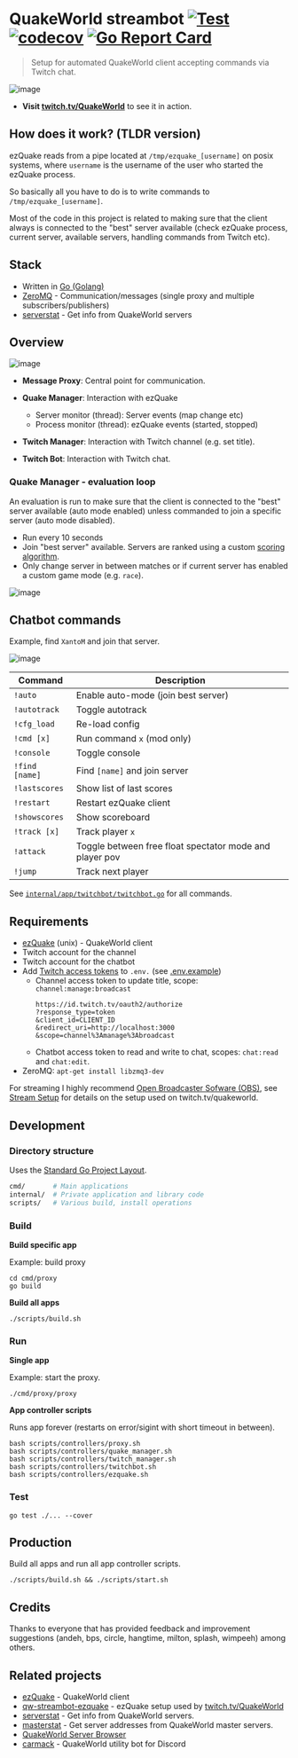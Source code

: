 # QuakeWorld streambot [![Test](https://github.com/quakeworld/streambot/actions/workflows/test.yml/badge.svg)](https://github.com/quakeworld/streambot/actions/workflows/test.yml) [![codecov](https://codecov.io/gh/quakeworld/streambot/branch/main/graph/badge.svg)](https://codecov.io/gh/quakeworld/streambot) [![Go Report Card](https://goreportcard.com/badge/github.com/quakeworld/streambot)](https://goreportcard.com/report/github.com/quakeworld/streambot)

> Setup for automated QuakeWorld client accepting commands via Twitch chat.

![image](https://user-images.githubusercontent.com/1616817/188150714-cc81b7a6-d97d-4cb4-ad22-2100a17533ed.png)

* **Visit [twitch.tv/QuakeWorld](https://www.twitch.tv/QuakeWorld)** to see it in action.


## How does it work? (TLDR version)

ezQuake reads from a pipe located at `/tmp/ezquake_[username]` on posix systems, where `username` is the username of the user who started the ezQuake process.

So basically all you have to do is to write commands to `/tmp/ezquake_[username]`.

Most of the code in this project is related to making sure that the client always is connected to the "best" server available (check ezQuake process, current server, available servers, handling commands from Twitch etc).

## Stack

* Written in [Go (Golang)](https://github.com/golang/go)
* [ZeroMQ](https://zeromq.org/) - Communication/messages (single proxy and multiple subscribers/publishers)
* [serverstat](https://github.com/vikpe/serverstat) - Get info from QuakeWorld servers

## Overview

![image](https://user-images.githubusercontent.com/1616817/186941072-cc99679d-b1d0-41f7-bdba-913bb733e140.png)

* **Message Proxy**: Central point for communication.
* **Quake Manager**: Interaction with ezQuake
    * Server monitor (thread): Server events (map change etc)
    * Process monitor (thread): ezQuake events (started, stopped)

* **Twitch Manager**: Interaction with Twitch channel (e.g. set title).
* **Twitch Bot**: Interaction with Twitch chat.

### Quake Manager - evaluation loop
An evaluation is run to make sure that the client is connected to the "best" server available (auto mode enabled) unless commanded to join a specific server (auto mode disabled).

* Run every 10 seconds
* Join "best server" available. Servers are ranked using a
  custom [scoring algorithm](https://github.com/vikpe/serverstat/blob/main/qserver/mvdsv/qscore/qscore.go).
* Only change server in between matches or if current server has enabled a custom game mode (e.g. `race`).

![image](https://user-images.githubusercontent.com/1616817/186950564-2d731d49-c92a-4928-9ab2-b03dc931cf23.png)

## Chatbot commands
Example, find `XantoM` and join that server.

![image](https://user-images.githubusercontent.com/1616817/188152018-f4c43219-e969-4330-bb7d-2f89e4d45154.png)

| Command        | Description                                             |
|----------------|---------------------------------------------------------|
| `!auto`        | Enable auto-mode (join best server)                     |
| `!autotrack`   | Toggle autotrack                                        |
| `!cfg_load`    | Re-load config                                          |
| `!cmd [x]`     | Run command `x` (mod only)                              |
| `!console`     | Toggle console                                          |
| `!find [name]` | Find `[name]` and join server                           |
| `!lastscores ` | Show list of last scores                                |
| `!restart `    | Restart ezQuake client                                  |
| `!showscores ` | Show scoreboard                                         |
| `!track [x] `  | Track player `x`                                        |
| `!attack`      | Toggle between free float spectator mode and player pov |
| `!jump`        | Track next player                                       |

See [`internal/app/twitchbot/twitchbot.go`](https://github.com/vikpe/qw-streambot/blob/main/internal/app/twitchbot/twitchbot.go) for all commands.

## Requirements

* [ezQuake](https://github.com/ezQuake/ezquake-source/releases) (unix) - QuakeWorld client
* Twitch account for the channel
* Twitch account for the chatbot
* Add [Twitch access tokens](https://twitchtokengenerator.com/) to `.env.` (see [.env.example](./.env.example))
  * Channel access token to update title, scope: `channel:manage:broadcast`
    ```
    https://id.twitch.tv/oauth2/authorize
    ?response_type=token
    &client_id=CLIENT_ID
    &redirect_uri=http://localhost:3000
    &scope=channel%3Amanage%3Abroadcast
    ```
  * Chatbot access token to read and write to chat, scopes: `chat:read` and `chat:edit`.
* ZeroMQ: `apt-get install libzmq3-dev`

For streaming I highly recommend [Open Broadcaster Sofware (OBS)](https://obsproject.com/), see [Stream Setup](./stream_setup/) for details on the setup used on twitch.tv/quakeworld.

## Development

### Directory structure

Uses the [Standard Go Project Layout](https://github.com/golang-standards/project-layout).

```bash
cmd/       # Main applications
internal/  # Private application and library code
scripts/   # Various build, install operations
```

### Build

**Build specific app**

Example: build proxy

```shell
cd cmd/proxy
go build
```

**Build all apps**

```shell
./scripts/build.sh
```

### Run

**Single app**

Example: start the proxy.

```shell
./cmd/proxy/proxy
```

**App controller scripts**

Runs app forever (restarts on error/sigint with short timeout in between).

```shell
bash scripts/controllers/proxy.sh
bash scripts/controllers/quake_manager.sh
bash scripts/controllers/twitch_manager.sh
bash scripts/controllers/twitchbot.sh
bash scripts/controllers/ezquake.sh
```

### Test

```shell
go test ./... --cover
```

## Production

Build all apps and run all app controller scripts.

```shell
./scripts/build.sh && ./scripts/start.sh
```

## Credits

Thanks to everyone that has provided feedback and improvement suggestions (andeh, bps, circle, hangtime, milton, splash,
wimpeeh) among others.

## Related projects

* [ezQuake](https://github.com/ezQuake/ezquake-source) - QuakeWorld client
* [qw-streambot-ezquake](https://github.com/vikpe/qw-streambot-ezquake) - ezQuake setup used
  by [twitch.tv/QuakeWorld](https://twitch.tv/QuakeWorld)
* [serverstat](https://github.com/vikpe/serverstat) - Get info from QuakeWorld servers.
* [masterstat](https://github.com/vikpe/masterstat) - Get server addresses from QuakeWorld master servers.
* [QuakeWorld Server Browser](https://github.com/vikpe/qw-server-browser)
* [carmack](https://github.com/vikpe/carmack) - QuakeWorld utility bot for Discord
